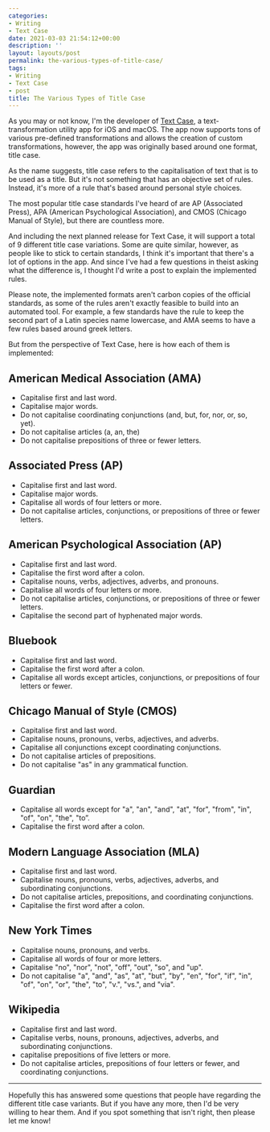 ```yaml
---
categories:
- Writing
- Text Case
date: 2021-03-03 21:54:12+00:00
description: ''
layout: layouts/post
permalink: the-various-types-of-title-case/
tags:
- Writing
- Text Case
- post
title: The Various Types of Title Case
---
```


As you may or not know, I'm the developer of [Text Case](https://textcase.app), a text-transformation utility app for iOS and macOS. The app now supports tons of various pre-defined transformations and allows the creation of custom transformations, however, the app was originally based around one format, title case.

As the name suggests, title case refers to the capitalisation of text that is to be used as a title. But it's not something that has an objective set of rules. Instead, it's more of a rule that's based around personal style choices.

The most popular title case standards I've heard of are AP (Associated Press), APA (American Psychological Association), and CMOS (Chicago Manual of Style), but there are countless more. 

And including the next planned release for Text Case, it will support a total of 9 different title case variations. Some are quite similar, however, as people like to stick to certain standards, I think it's important that there's a lot of options in the app. And since I've had a few questions in theist asking what the difference is, I thought I'd write a post to explain the implemented rules.

Please note, the implemented formats aren't carbon copies of the official standards, as some of the rules aren't exactly feasible to build into an automated tool. For example, a few standards have the rule to keep the second part of a Latin species name lowercase, and AMA seems to have a few rules based around greek letters.

But from the perspective of Text Case, here is how each of them is implemented:

## American Medical Association (AMA)

- Capitalise first and last word.
- Capitalise major words.
- Do not capitalise coordinating conjunctions (and, but, for, nor, or, so, yet).
- Do not capitalise articles (a, an, the)
- Do not capitalise prepositions of three or fewer letters.

## Associated Press (AP)

- Capitalise first and last word.
- Capitalise major words.
- Capitalise all words of four letters or more.
- Do not capitalise articles, conjunctions, or prepositions of three or fewer letters.

## American Psychological Association (AP)

- Capitalise first and last word.
- Capitalise the first word after a colon.
- Capitalise nouns, verbs, adjectives, adverbs, and pronouns.
- Capitalise all words of four letters or more.
- Do not capitalise articles, conjunctions, or prepositions of three or fewer letters.
- Capitalise the second part of hyphenated major words.

## Bluebook

- Capitalise first and last word.
- Capitalise the first word after a colon.
- Capitalise all words except articles, conjunctions, or prepositions of four letters or fewer.

## Chicago Manual of Style (CMOS)

- Capitalise first and last word.
- Capitalise nouns, pronouns, verbs, adjectives, and adverbs.
- Capitalise all conjunctions except coordinating conjunctions.
- Do not capitalise articles of prepositions.
- Do not capitalise "as" in any grammatical function.

## Guardian

- Capitalise all words except for "a", "an", "and", "at", "for", "from", "in", "of", "on", "the", "to”.
- Capitalise the first word after a colon.

## Modern Language Association (MLA)

- Capitalise first and last word.
- Capitalise nouns, pronouns, verbs, adjectives, adverbs, and subordinating conjunctions.
- Do not capitalise articles, prepositions, and coordinating conjunctions.
- Capitalise the first word after a colon.

## New York Times

- Capitalise nouns, pronouns, and verbs.
- Capitalise all words of four or more letters.
- Capitalise "no", "nor", "not", "off", "out", "so", and "up".
- Do not capitalise "a", "and", "as", "at", "but", "by", "en", "for", "if", "in", "of", "on", "or", "the", "to", "v.", "vs.", and "via".

## Wikipedia

- Capitalise first and last word.
- Capitalise verbs, nouns, pronouns, adjectives, adverbs, and subordinating conjunctions.
- capitalise prepositions of five letters or more.
- Do not capitalise articles, prepositions of four letters or fewer, and coordinating conjunctions.

<hr />

Hopefully this has answered some questions that people have regarding the different title case variants. But if you have any more, then I'd be very willing to hear them. And if you spot something that isn't right, then please let me know!